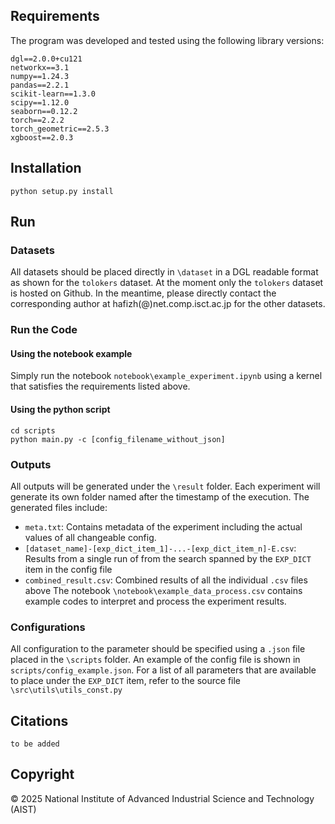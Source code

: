 ## Requirements
The program was developed and tested using the following library versions:

```
dgl==2.0.0+cu121
networkx==3.1
numpy==1.24.3
pandas==2.2.1
scikit-learn==1.3.0
scipy==1.12.0
seaborn==0.12.2
torch==2.2.2
torch_geometric==2.5.3
xgboost==2.0.3
```

## Installation
```
python setup.py install
```

## Run
### Datasets
All datasets should be placed directly in `\dataset` in a DGL readable format as shown for the `tolokers` dataset. 
At the moment only the `tolokers` dataset is hosted on Github. In the meantime, please directly contact the corresponding author  at hafizh(@)net.comp.isct.ac.jp for the other datasets.
### Run the Code
#### Using the notebook example
Simply run the notebook `notebook\example_experiment.ipynb` using a kernel that satisfies the requirements listed above.
#### Using the python script
```
cd scripts
python main.py -c [config_filename_without_json]
```
### Outputs
All outputs will be generated under the `\result` folder. Each experiment will generate its own folder named after the timestamp of the execution. The generated files include:
- `meta.txt`: Contains metadata of the experiment including the actual values of all changeable config.
- `[dataset_name]-[exp_dict_item_1]-...-[exp_dict_item_n]-E.csv`: Results from a single run of from the search spanned by the `EXP_DICT` item in the config file
- `combined_result.csv`: Combined results of all the individual `.csv` files above
The notebook `\notebook\example_data_process.csv` contains example codes to interpret and process the experiment results.
### Configurations
All configuration to the parameter should be specified using a `.json` file placed in the `\scripts` folder. An example of the config file is shown in `scripts/config_example.json`. For a list of all parameters that are available to place under the `EXP_DICT` item, refer to the source file `\src\utils\utils_const.py`

## Citations
```
to be added
```

## Copyright
© 2025 National Institute of Advanced Industrial Science and Technology (AIST)